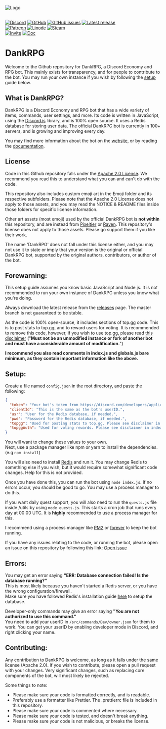 <img src="https://assets.dankrpg.xyz/Images/dankrpg.png" alt="Logo" /> <br />
<br />

[![Discord](https://img.shields.io/discord/856149002734403615?color=7289da&logo=discord&logoColor=white)](https://discord.gg/Cc3xBSpWeB)
[![GitHub](https://img.shields.io/github/license/Snoozeds/DankRPG?color=blue)](https://github.com/Snoozeds/DankRPG/blob/main/LICENSE)
[![GitHub issues](https://img.shields.io/github/issues/Snoozeds/DankRPG)](https://github.com/Snoozeds/DankRPG/issues)
[![Latest release](https://img.shields.io/github/v/release/Snoozeds/DankRPG?include_prereleases)](https://github.com/Snoozeds/DankRPG/releases/latest)
<br />
[![Patreon](https://img.shields.io/badge/Patreon-Donate%20(monthly)-red?logo=patreon)](https://patreon.com/snoozeds)
[![Linode](https://img.shields.io/badge/Linode-$100%20credit-blue?logo=akamai)](https://www.linode.com/lp/refer/?r=2f0b0fc7f85a9c71619bd2f30b9e970e60b2c168)
[![Steam](https://img.shields.io/badge/Steam-Trade-white?logo=steam)](https://steamcommunity.com/tradeoffer/new/?partner=972682532&token=T6WoQBBx)
<br />
[![Invite](https://img.shields.io/badge/Bot%20Invite-DankRPG-blue?logo=discord&logoColor=white)](https://drpg.io/invite)
[![Doc](https://img.shields.io/badge/Documentation-View-blue)](https://docs.dankrpg.xyz)

# DankRPG

Welcome to the Github repository for DankRPG, a Discord Economy and RPG bot. This mainly exists for transparency, and for people to contribute to the bot. You may run your own instance if you wish by following the [setup](#forewarning) guide below.

## What is DankRPG?

DankRPG is a Discord Economy and RPG bot that has a wide variety of items, commands, user settings, and more. Its code is written in JavaScript, using the [Discord.js](https://discord.js.org) library, and is 100% open source. It uses a Redis database for storing user data. The official DankRPG bot is currently in 100+ servers, and is growing and improving every day.

You may find more information about the bot on the [website](https://dankrpg.xyz), or by reading the [documentation](https://drpg.io/docs).


## License
Code in this Github repository falls under the [Apache 2.0 License](https://choosealicense.com/licenses/apache-2.0/). We recommend you read this to understand what you can and can't do with the code.

This repository also includes custom emoji art in the Emoji folder and its respective subfolders. Please note that the Apache 2.0 License does not apply to those assets, and you may read the NOTICE & README files inside those folders for specific license information.

Other art assets (most emoji) used by the official DankRPG bot is **not within** this repository, and are instead from [Pixeltier](https://pixeltier.itch.io/) or [Raven](https://clockworkraven.itch.io/). This repository's license does not apply to those assets. Please go support them if you like their work.

The name 'DankRPG' does not fall under this license either, and you may not use it to state or imply that your version is the original or official DankRPG bot, supported by the original authors, contributors, or author of the bot.

## Forewarning:

This setup guide assumes you know basic JavaScript and Node.js. It is not recommended to run your own instance of DankRPG unless you know what you're doing.

Always download the latest release from the [releases](https://github.com/Snoozeds/DankRPG/releases) page. The master branch is not guaranteed to be stable.

As the code is 100% open-source, it includes sections of top.gg code. This is to post stats to top.gg, and to reward users for voting. It is recommended to remove this code, however, if you wish to use top.gg, please read [this disclaimer](https://support.top.gg/support/solutions/articles/73000502502-bot-guidelines) ("**Must not be an unmodified instance or fork of another bot and must have a considerable amount of modification.**")

**I recommend you also read comments in index.js and globals.js bare minimum, as they contain important information like the above.**

## Setup:
Create a file named `config.json` in the root directory, and paste the following:

```json
{
  "token": "Your bot's token from https://discord.com/developers/applications",
  "clientId": "This is the same as the bot's userID.",
  "usr": "User for the Redis database, if needed.",
  "pwd": "Password for the Redis database, if needed.",
  "topgg": "Used for posting stats to top.gg. Please see disclaimer in index.js.",
  "topggAuth": "Used for voting rewards. Please see disclaimer in index.js."
}
```

You will want to change these values to your own. \
Next, use a package manager like npm or yarn to install the dependencies. (e.g `npm install`)

You will also need to install [Redis](https://redis.io/topics/quickstart) and run it. You may change Redis to something else if you wish, but it would require somewhat significant code changes. Help for this is not provided.

Once you have done this, you can run the bot using `node index.js`. If no errors occur, you should be good to go. You may use a process manager to do this.

If you want daily quest support, you will also need to run the `quests.js` file inside /utils by using `node quests.js`. This starts a cron job that runs every day at 00:00 UTC. It is **highly** recommended to use a process manager for this.

I recommend using a process manager like [PM2](https://npmjs.com/package/pm2) or [forever](https://www.npmjs.com/package/forever) to keep the bot running.

If you have any issues relating to the code, or running the bot, please open an issue on this repository by following this link: [Open issue](https://github.com/Snoozeds/DankRPG/issues/new)

## Errors:

You may get an error saying **"ERR: Database connection failed! Is the database running?"** \
This is most likely because you haven't started a Redis server, or you have the wrong configuration/firewall. \
Make sure you have followed Redis's installation guide [here](https://redis.io/topics/quickstart) to setup the database.

Developer-only commands may give an error saying **"You are not authorized to use this command."** \
You need to add your userID in `/src/commands/Dev/owner.json` for them to work. You can get your userID by enabling developer mode in Discord, and right clicking your name.

## Contributing:
Any contribution to DankRPG is welcome, as long as it falls under the same license (Apache 2.0). If you wish to contribute, please open a pull request with your changes. Very significant changes, such as replacing core components of the bot, will most likely be rejected.

Some things to note:
- Please make sure your code is formatted correctly, and is readable. 
- Preferably use a formatter like Prettier. The .prettierrc file is included in this repository.
- Please make sure your code is commented where necessary.
- Please make sure your code is tested, and doesn't break anything.
- Please make sure your code is not malicious, or breaks the license.

